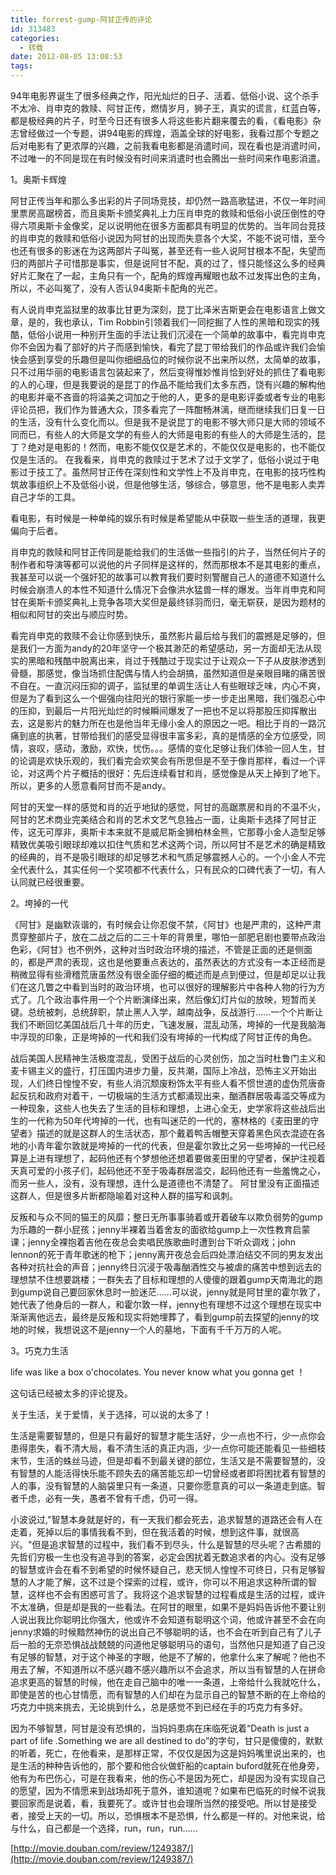 ```yaml
---
title: forrest-gump-阿甘正传的评论
id: 313483
categories:
  - 转载
date: 2012-08-05 13:08:53
tags:
---
```


94年电影界诞生了很多经典之作，阳光灿烂的日子、活着、低俗小说、这个杀手不太冷、肖申克的救赎、阿甘正传，燃情岁月，狮子王，真实的谎言，红蓝白等，都是极经典的片子，时至今日还有很多人将这些影片翻来覆去的看，《看电影》杂志曾经做过一个专题，讲94电影的辉煌，涵盖全球的好电影，我看过那个专题之后对电影有了更浓厚的兴趣，之前我看电影都是消遣时间，现在看也是消遣时间，不过唯一的不同是现在有时候没有时间来消遣时也会腾出一些时间来作电影消遣。

1。奥斯卡辉煌

阿甘正传当年和那么多出彩的片子同场竞技，却仍然一路高歌猛进，不仅一年时间里票房高踞榜首，而且奥斯卡颁奖典礼上力压肖申克的救赎和低俗小说压倒性的夺得六项奥斯卡金像奖，足以说明他在很多方面都具有明显的优势的。当年同台竞技的肖申克的救赎和低俗小说因为阿甘的出现而失意各个大奖，不能不说可惜，至今也还有很多的影迷在为这两部片子叫冤，甚至还有一些人说阿甘根本不配，失望而归的两部片子可惜那是事实，但是说阿甘不配，真的过了，怪只能怪这么多的经典好片汇聚在了一起，主角只有一个，配角的辉煌再耀眼也敌不过发挥出色的主角，所以，不必叫冤了，没有人否认94奥斯卡配角的光芒。

有人说肖申克监狱里的故事比甘更为深刻，昆丁比泽米吉斯更会在电影语言上做文章，是的，我也承认，Tim Robbin引领着我们一同挖掘了人性的黑暗和现实的残酷，低俗小说用一种别开生面的手法让我们沉浸在一个简单的故事中，看完肖申克你不会因为看了部好的片子而感到愉快，看完了昆丁带给我们的作品或许我们会愉快会感到享受的乐趣但是叫你细细品位的时候你说不出来所以然，太简单的故事，只不过用华丽的电影语言包装起来了，然后变得惟妙惟肖恰到好处的抓住了看电影的人的心理，但是我要说的是昆丁的作品不能给我们太多东西，饶有兴趣的解构他的电影并毫不吝啬的将溢美之词加之于他的人，更多的是电影评委或者专业的电影评论员把，我们作为普通大众，顶多看完了一阵酣畅淋漓，继而继续我们日复一日的生活，没有什么变化而以。但是我不是说昆丁的电影不够大师只是大师的领域不同而已，有些人的大师是文学的有些人的大师是电影的有些人的大师是生活的，昆丁？绝对是电影的！然而，电影不能仅仅是艺术的，不能仅仅是电影的，也不能仅仅是生活的。 在我看来，肖申克的救赎过于艺术了过于文学了，低俗小说过于电影过于技工了。虽然阿甘正传在深刻性和文学性上不及肖申克，在电影的技巧性构筑故事组织上不及低俗小说，但是他够生活，够综合，够意思，他不是电影人卖弄自己才华的工具。

看电影，有时候是一种单纯的娱乐有时候是希望能从中获取一些生活的道理，我更偏向于后者。

肖申克的救赎和阿甘正传同是能给我们的生活做一些指引的片子，当然任何片子的制作者和导演等都可以说他的片子同样是这样的，然而那根本不是其电影的重点，我甚至可以说一个强奸犯的故事可以教育我们要时刻警醒自己人的道德不知道什么时候会崩溃人的本性不知道什么情况下会像洪水猛兽一样的爆发。当年肖申克和阿甘在奥斯卡颁奖典礼上竞争各项大奖但是最终铩羽而归，毫无崭获，是因为题材的相似和阿甘的突出与顺应时势。

看完肖申克的救赎不会让你感到快乐，虽然影片最后给与我们的震撼是足够的，但是我们一方面为andy的20年坚守一个极其渺茫的希望感动，另一方面却无法从现实的黑暗和残酷中脱离出来，肖过于残酷过于现实过于让观众一下子从皮肤渗透到骨髓，那感觉，像当场抓住配偶与情人约会胡搞，虽然知道但是亲眼目睹的痛苦很不自在。一直沉闷压抑的调子，监狱里的单调生活让人有些眼球乏味，内心不爽，但是为了看到这么一个倔强向往阳光的银行家能一步一步走出黑暗，我们强忍心中的压抑，到最后一片阳光灿烂的时候瞬间爆发了一把也不足以将那股压抑挥散出去，这是影片的魅力所在也是他当年无缘小金人的原因之一吧。相比于肖的一路沉痛到底的执著，甘带给我们的感受显得很丰富多彩，真的是情感的全方位感受，同情，哀叹，感动，激励，欢快，忧伤。。。感情的变化足够让我们体验一回人生，甘的论调是欢快乐观的，我们看完会欢笑会有所思但是不至于像肖那样，看过一个评论，对这两个片子概括的很好：先后连续看甘和肖，感觉像是从天上掉到了地下。所以，更多的人愿意看阿甘而不是andy。

阿甘的天堂一样的感觉和肖的近乎地狱的感觉，阿甘的高踞票房和肖的不温不火，阿甘的艺术商业完美结合和肖的艺术文艺气息独占一面，让奥斯卡选择了阿甘正传，这无可厚非，奥斯卡本来就不是威尼斯金狮柏林金熊，它那尊小金人造型足够精致优美吸引眼球却难以扣住气质和艺术这两个词，所以阿甘不是艺术的确是精致的经典的，肖不是吸引眼球的却足够艺术和气质足够震撼人心的。一个小金人不完全代表什么，其实任何一个奖项都不代表什么，只有民众的口碑代表了一切，有人认同就已经很重要。

2。垮掉的一代

《阿甘》是幽默诙谐的，有时候会让你忍俊不禁，《阿甘》也是严肃的，这种严肃贯穿整部片子，放在二战之后的二三十年的背景里，哪怕一部肥皂剧也要带点政治色彩，《阿甘》也不例外，这种对当时政治环境的描述，不管是正面的还是侧面的，都是严肃的表现，这也是他要重点表达的，虽然表达的方式没有一本正经而是稍微显得有些滑稽荒唐虽然没有很全面仔细的概述而是点到便过，但是却足以让我们在这几瞥之中看到当时的政治环境，也可以很好的理解影片中各种人物的行为方式了。几个政治事件用一个个片断演绎出来，然后像幻灯片似的放映，短暂而关键。总统被刺，总统辞职，禁止黑人入学，越南战争，反战游行......一个个片断让我们不断回忆美国战后几十年的历史，飞速发展，混乱动荡，垮掉的一代是我脑海中浮现的印象，正是垮掉的一代和我们没有垮掉的一代构成了阿甘正传的角色。

战后美国人民精神生活极度混乱，受困于战后的心灵创伤，加之当时杜鲁门主义和麦卡锡主义的盛行，打压国内进步力量，反共潮，国际上冷战，恐怖主义开始出现，人们终日惶惶不安，有些人消沉颓废粉饰太平有些人看不惯世道的虚伪荒唐奋起反抗和政府对着干，一切极端的生活方式都涌现出来，酗酒群居吸毒滥交等成为一种现象，这些人也失去了生活的目标和理想，上进心全无，史学家将这些战后出生的一代称为50年代垮掉的一代，也有叫迷茫的一代的，塞林格的《麦田里的守望者》描述的就是这群人的生活状态，那个戴着鸭舌帽整天穿着黑色风衣混迹在各地的小青年霍尔敦就是垮掉的一代的代表，但是霍尔敦比之另一些垮掉的一代已经算是上进有理想了，起码他还有个梦想他还想着要做麦田里的守望者，保护注视着天真可爱的小孩子们，起码他还不至于吸毒群居滥交，起码他还有一些羞愧之心，而另一些人，没有，没有理想，连什么是道德也不清楚了。 阿甘里没有正面描述这群人，但是很多片断都隐喻着对这种人群的描写和讽刺。

反叛和与众不同的猫王的风靡；整日无所事事骑着或开着破车以欺负弱势的gump为乐趣的一群小屁孩；jenny半裸着当着舍友的面欲给gump上一次性教育启蒙课；jenny全裸抱着吉他在夜总会卖唱民族歌曲时遭到台下听众调戏；john lennon的死于青年歌迷的枪下；jenny离开夜总会后四处漂泊结交不同的男友发出各种对抗社会的声音；jenny终日沉浸于吸毒酗酒性交与被虐的痛苦中想到远去的理想禁不住想要跳楼；一群失去了目标和理想的人傻傻的跟着gump天南海北的跑到gump说自己要回家休息时一脸迷茫......可以说，jenny就是阿甘里的霍尔敦了，她代表了他身后的一群人，和霍尔敦一样，jenny也有理想不过这个理想在现实中渐渐离他远去，最终是反叛和现实将她埋葬了，看到gump前去探望的jenny的坟地的时候，我想说这不是jenny一个人的墓地，下面有千千万万的人呢。

3。巧克力生活

life was like a box o'chocolates. You never know what you gonna get ！

这句话已经被太多的评论提及。

关于生活，关于爱情，关于选择，可以说的太多了！

生活是需要智慧的，但是只有最好的智慧才能生活好，少一点也不行，少一点你会患得患失，看不清大局，看不清生活的真正内涵，少一点你可能还能看见一些细枝末节，生活的蛛丝马迹，但是却看不到最关键的部位，生活又是不需要智慧的，没有智慧的人能活得快乐能不顾失去的痛苦能忘却一切曾经或者即将困扰着有智慧的人的事，没有智慧的人脑袋里只有一条道，只要你愿意真的可以一条道走到底。智者千虑，必有一失，愚者不曾有千虑，仍可一得。

小波说过,"智慧本身就是好的，有一天我们都会死去，追求智慧的道路还会有人在走着，死掉以后的事情我看不到，但在我活着的时候，想到这件事，就很高兴。"但是追求智慧的过程中，我们看不到尽头，什么是智慧的尽头呢？古希腊的先哲们穷极一生也没有追寻到的答案，必定会困扰着无数追求者的内心。没有足够的智慧或许会在看不到希望的时候怀疑自己，悲天悯人惶惶不可终日，只有足够智慧的人才能了解，这不过是个探索的过程，或许，你可以不用追求这种所谓的智慧，这样也不会有困惑可言了。我将这个追求智慧的过程看成是生活的过程，或许不太准确，但是却是我的一些看法。在阿甘的眼里，如果不是妈妈告诉他不要让别人说出我比你聪明比你强大，他或许不会知道有聪明这个词，他或许甚至不会在向jenny求婚的时候黯然神伤的说出自己不够聪明的话，也不会在听到自己有了儿子后一脸的无奈恐惧战战兢兢的问道他足够聪明马的语句，当然他只是知道了自己没有足够的智慧，对于这个神圣的字眼，他是不了解的，他拿什么来了解呢？他也不用去了解，不知道所以不感兴趣不感兴趣所以不会追求，所以当有智慧的人在拼命追求更高的智慧的时候，他在走自己脑中的唯一一条道，上帝给什么我就吃什么，即使是苦的也心甘情愿，而有智慧的人们却在为显示自己的智慧不断的在上帝给的巧克力中挑来挑去，无论挑到什么，总是感觉不到已经在手的巧克力有多好。

因为不够智慧，阿甘是没有恐惧的，当妈妈患病在床临死说着“Death is just a part of life .Something we are all destined to do”的字句，甘只是傻傻的，默默的听着，死亡，在他看来，是那样正常，不仅仅是因为这是妈妈嘴里说出来的，也是生活的种种告诉他的，那个要和他合伙做虾船的captain buford就死在他身旁，他有为布巴伤心，可是在我看来，他的伤心不是因为死亡，却是因为没有实现自己的愿望，因为不情愿来到战场却死于意外，谁知道呢？如果布巴临死的时候不说我要回家而是说着，看，我要死了。或许甘也会理所当然的接受吧。所以甘是接受者，接受上天的一切。所以，恐惧根本不是恐惧，什么都是一样的。对他来说，给与什么，自己都是一个选择，run，run，run......

[http://movie.douban.com/review/1249387/](http://movie.douban.com/review/1249387/)